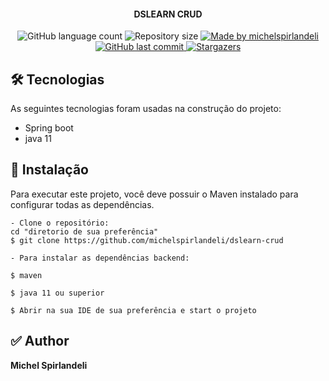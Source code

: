 
<h4 align="center">DSLEARN CRUD</h4>

<p align="center">
  <img alt="GitHub language count" src="https://img.shields.io/github/languages/count/michelspirlandeli/dslearn-crud?color=%2304D361">

  <img alt="Repository size" src="https://img.shields.io/github/repo-size/michelspirlandeli/dslearn-crud">

  <a href="https://www.linkedin.com/in/michel-spirlandeli/">
    <img alt="Made by michelspirlandeli" src="https://img.shields.io/badge/made%20by-michelspirlandeli-%2304D361">
  </a>

  <a href="https://github.com/michelspirlandeli/dslearn-crud/commits/main">
    <img alt="GitHub last commit" src="https://img.shields.io/github/last-commit/michelspirlandeli/dslearn-crud">
  </a>

  <a href="https://github.com/michelspirlandeli/dslearn-crud/stargazers">
    <img alt="Stargazers" src="https://img.shields.io/github/stars/michelspirlandeli/dslearn-crud?style=social">
  </a>
</p>

## 🛠 Tecnologias

As seguintes tecnologias foram usadas na construção do projeto:

- Spring boot
- java 11

## 🎲 Instalação

Para executar este projeto, você deve possuir o Maven instalado para configurar todas as dependências.

```shell
- Clone o repositório:
cd "diretorio de sua preferência"
$ git clone https://github.com/michelspirlandeli/dslearn-crud

- Para instalar as dependências backend:

$ maven 

$ java 11 ou superior

$ Abrir na sua IDE de sua preferência e start o projeto
```

## ✅ Author

**Michel Spirlandeli**
